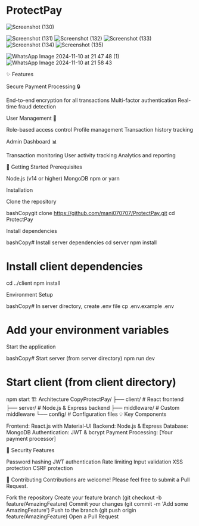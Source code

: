 # ProtectPay

![Screenshot (130)](https://github.com/user-attachments/assets/d4fdf7a2-f99e-4a3f-83a7-d41884c5f63d)


![Screenshot (131)](https://github.com/user-attachments/assets/829a4bb4-c8e6-48f9-8778-d8cbbf7a1465)
![Screenshot (132)](https://github.com/user-attachments/assets/420daf70-bb2c-4ec4-b710-b703b3f84984)
![Screenshot (133)](https://github.com/user-attachments/assets/67a6d4ff-0d89-47ee-a851-c34e06afd44c)
![Screenshot (134)](https://github.com/user-attachments/assets/33e3bf61-1c2b-4e66-9ce4-22f62e5608ee)
![Screenshot (135)](https://github.com/user-attachments/assets/d4617533-8d23-458a-8308-6acec0c85922)

![WhatsApp Image 2024-11-10 at 21 47 48 (1)](https://github.com/user-attachments/assets/4d003d85-cc40-421f-9445-402e59f71ae0)
![WhatsApp Image 2024-11-10 at 21 58 43](https://github.com/user-attachments/assets/546e7c4e-2795-4427-9951-130bcc4be6a3)


✨ Features

Secure Payment Processing 🔒

End-to-end encryption for all transactions
Multi-factor authentication
Real-time fraud detection


User Management 👥

Role-based access control
Profile management
Transaction history tracking


Admin Dashboard 📊

Transaction monitoring
User activity tracking
Analytics and reporting



🚀 Getting Started
Prerequisites

Node.js (v14 or higher)
MongoDB
npm or yarn

Installation

Clone the repository

bashCopygit clone https://github.com/mani070707/ProtectPay.git
cd ProtectPay

Install dependencies

bashCopy# Install server dependencies
cd server
npm install

# Install client dependencies
cd ../client
npm install

Environment Setup

bashCopy# In server directory, create .env file
cp .env.example .env
# Add your environment variables

Start the application

bashCopy# Start server (from server directory)
npm run dev

# Start client (from client directory)
npm start
🏗️ Architecture
CopyProtectPay/
├── client/              # React frontend
├── server/              # Node.js & Express backend
├── middleware/          # Custom middleware
└── config/             # Configuration files
💡 Key Components

Frontend: React.js with Material-UI
Backend: Node.js & Express
Database: MongoDB
Authentication: JWT & bcrypt
Payment Processing: [Your payment processor]

🔐 Security Features

Password hashing
JWT authentication
Rate limiting
Input validation
XSS protection
CSRF protection

🤝 Contributing
Contributions are welcome! Please feel free to submit a Pull Request.

Fork the repository
Create your feature branch (git checkout -b feature/AmazingFeature)
Commit your changes (git commit -m 'Add some AmazingFeature')
Push to the branch (git push origin feature/AmazingFeature)
Open a Pull Request
